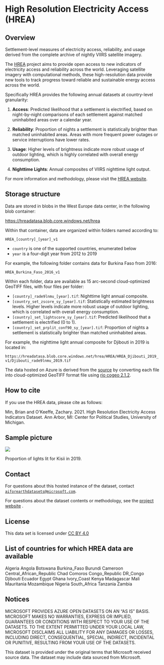 # High Resolution Electricity Access (HREA)

## Overview

Settlement-level measures of electricity access, reliability, and usage derived from the complete archive of nightly VIIRS satellite imagery. 

The [HREA](http://www-personal.umich.edu/~brianmin/HREA/index.html) project aims to provide open access to new indicators of electricity access and reliability across the world. Leveraging satellite imagery with computational methods, these high-resolution data provide new tools to track progress toward reliable and sustainable energy access across the world.

Specifically HREA provides the following annual datasets at country-level granularity:

1. **Access**: Predicted likelihood that a settlement is electrified, based on night-by-night comparisons of each settlement against matched uninhabited areas over a calendar year.

2. **Reliability**: Proportion of nights a settlement is statistically brighter than matched uninhabited areas. Areas with more frequent power outages or service interruptions have lower rates.

3. **Usage**: Higher levels of brightness indicate more robust usage of outdoor lighting, which is highly correlated with overall energy consumption.

4. **Nighttime Lights**: Annual composites of VIIRS nighttime light output.

For more information and methodology, please visit the [HREA website](http://www-personal.umich.edu/~brianmin/HREA/index.html).

## Storage structure

Data are stored in blobs in the West Europe data center, in the following blob container:

https://hreadatasa.blob.core.windows.net/hrea

Within that container, data are organized within folders named according to:

`HREA_[country]_[year]_v1`

* `country` is one of the supported countries, enumerated below
* `year` is a four-digit year from 2012 to 2019

For example, the following folder contains data for Burkina Faso from 2016:

`HREA_Burkina_Faso_2016_v1`

Within each folder, data are available as 15 arc-second cloud-optimized GeoTIFF files, with four files per folder:

* `[country]_rade9lnmu_[year].tif`: Nighttime light annual composite.
* `[country_set_zscore_sy_[year].tif`: Statistically estimated brightness levels. Higher levels indicate more robust usage of outdoor lighting, which is correlated with overall energy consumption.
* `[country]_set_lightscore_sy_[year].tif`: Predicted likelihood that a settlement is electrified (0 to 1).
* `[country]_set_prplit_conf90_sy_[year].tif`: Proportion of nights a settlement is statistically brighter than matched uninhabited areas.

For example, the nighttime light annual composite for Djibouti in 2019 is located in:

`https://hreadatasa.blob.core.windows.net/hrea/HREA/HREA_Djibouti_2019_v1/Djibouti_rade9lnmu_2019.tif`

The data hosted on Azure is derived from the [source](http://www-personal.umich.edu/~brianmin/HREA/index.html) by converting each file into cloud-optimized GeoTIFF format file using [rio cogeo 2.1.2](https://github.com/cogeotiff/rio-cogeo).

## How to cite

If you use the HREA data, please cite as follows:

Min, Brian and O'Keeffe, Zachary. 2021. High Resolution Electricity Access Indicators Dataset. Ann Arbor, MI: Center for Political Studies, University of Michigan.

## Sample picture

![](kisii_prplit_2019.png)

Proportion of lights lit for Kisii in 2019.

## Contact

For questions about this hosted instance of the dataset, contact [`aiforearthdatasets@microsoft.com`](mailto:aiforearthdatasets@microsoft.com?subject=hrea%20question).

For questions about the dataset contents or methodology, see the [project website](http://www-personal.umich.edu/~brianmin/HREA/data.html) .

## License

This data set is licensed under [CC BY 4.0](http://creativecommons.org/licenses/by/4.0/?ref=chooser-v1)

## List of countries for which HREA data are available

Algeria
Angola
Botswana
Burkina_Faso
Burundi
Cameroon
Central_African_Republic
Chad
Comoros
Congo_Republic
DR_Congo
Djibouti
Ecuador
Egypt
Ghana
Ivory_Coast
Kenya
Madagascar
Mali
Mauritania
Mozambique
Nigeria
South_Africa
Tanzania
Zambia

## Notices

MICROSOFT PROVIDES AZURE OPEN DATASETS ON AN “AS IS” BASIS. MICROSOFT MAKES NO WARRANTIES, EXPRESS OR IMPLIED, GUARANTEES OR CONDITIONS WITH RESPECT TO YOUR USE OF THE DATASETS. TO THE EXTENT PERMITTED UNDER YOUR LOCAL LAW, MICROSOFT DISCLAIMS ALL LIABILITY FOR ANY DAMAGES OR LOSSES, INCLUDING DIRECT, CONSEQUENTIAL, SPECIAL, INDIRECT, INCIDENTAL OR PUNITIVE, RESULTING FROM YOUR USE OF THE DATASETS.

This dataset is provided under the original terms that Microsoft received source data. The dataset may include data sourced from Microsoft.